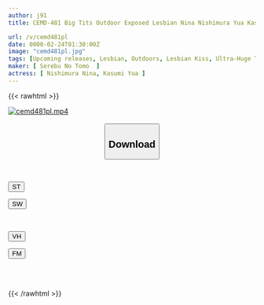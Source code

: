 ```yaml
---
author: j91
title: CEMD-481 Big Tits Outdoor Exposed Lesbian Nina Nishimura Yua Kasumi

url: /v/cemd481pl
date: 0000-02-24T01:30:00Z
image: "cemd481pl.jpg"
tags: [Upcoming releases, Lesbian, Outdoors, Lesbian Kiss, Ultra-Huge Tits, Huge Butt	]
maker: [ Serebu No Tomo  ]
actress: [ Nishimura Nina, Kasumi Yua ]
---
```



{{< rawhtml >}}

<div class="video" data-videoid="pending_link_2.html">
    <a href="javascript:;">
        <img src="/v/cemd481pl/cemd481pl.jpg" width="WIDTH" height="HEIGHT" alt="cemd481pl.mp4" loading="lazy">
    </a>
</div>

<script type="text/javascript" src="https://j91.asia/asset/on-demand-pend.js"></script>

<br>
  <link rel="stylesheet" href="https://j91.asia/asset/bs5.css">
  
  <center>
  <button class="btn btn-primary" type="button" data-bs-toggle="collapse" data-bs-target=".multi-collapse" aria-expanded="false" aria-controls="multiCollapseExample1 multiCollapseExample2"><h2>Download</h2></button></center>
</p>
<div class="row">
  <div class="col">
    <div class="collapse multi-collapse" id="multiCollapseExample1">
      <div class="card card-body">
	      	      <br>
<div class="buttons">  
<p><a href="https://j91.asia/pending_link_2.html" target="_blank"><button class="btn-hover color-3"><i class="fa fa-download"></i> ST</button></a></p>
<p><a href="https://j91.asia/pending_link_2.html" target="_blank"><button class="btn-hover color-2"><i class="fa fa-download"></i> SW</button></a></p></div>
    </div>
  </div>
</div>
  <div class="col">
    <div class="collapse multi-collapse" id="multiCollapseExample2">
      <div class="card card-body">
	      <br>
<div class="buttons">
<p><a href="https://j91.asia/pending_link_2.html"><button class="btn-hover color-9"><i class="fa fa-download"></i> VH</button></a></p>
<p><a href="https://j91.asia/pending_link_2.html"><button class="btn-hover color-8"><i class="fa fa-download"></i> FM</button></a></p></div>
<br><br>
      </div>
    </div>
  </div>
</div>

{{< /rawhtml >}}